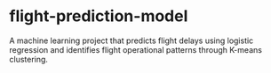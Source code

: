 # flight-prediction-model
A machine learning project that predicts flight delays using logistic regression and identifies flight operational patterns through K-means clustering.
